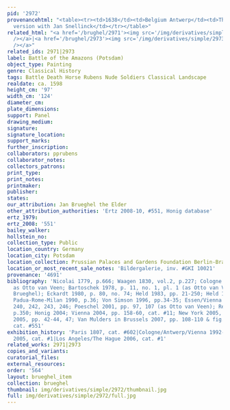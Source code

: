 ```yaml
---
pid: '2972'
provenancehtml: "<table><tr><td>1638</td><td>Belgium Antwerp</td><td>This is or another
  version with Jan Snellinck</td></tr></table>"
related_html: "<a href='/brughel/2971'><img src='/img/derivatives/simple/2971/thumbnail.jpg'
  /></a>|<a href='/brughel/2973'><img src='/img/derivatives/simple/2973/thumbnail.jpg'
  /></a>"
related_ids: 2971|2973
label: Battle of the Amazons (Potsdam)
object_type: Painting
genre: Classical History
tags: Battle Death Horse Rubens Nude Soldiers Classical Landscape
realdate: ca. 1598
height_cm: '97'
width_cm: '124'
diameter_cm:
plate_dimensions:
support: Panel
drawing_medium:
signature:
signature_location:
support_marks:
further_inscription:
collaborators: pprubens
collaborator_notes:
collectors_patrons:
print_type:
print_notes:
printmaker:
publisher:
states:
our_attribution: Jan Brueghel the Elder
other_attribution_authorities: 'Ertz 2008-10, #551, Honig database'
ertz_1979:
ertz_2008: '551'
bailey_walker:
hollstein_no:
collection_type: Public
location_country: Germany
location_city: Potsdam
location_collection: Prussian Palaces and Gardens Foundation Berlin-Brandenburg
location_or_most_recent_sale_notes: 'Bildergalerie, inv. #GKI 10021'
provenance: '4691'
bibliography: 'Nicolai 1779, p.666; Waagen 1830, vol.2, p.227; Cologne 1977, pp. 181-182
  as Otto van Veen; Bartoschek 1978, p. 11, no. 1, pl. 1 (as Otto van Veen with Jan
  Brueghel); Eckardt 1980, p. 80, no. 74; Held 1983, pp. 21-250; Held 1987, pp. 9-22;
  Padua-Rome-Milan 1990, p.36; Von Simson 1996, pp.34-35; Essen/Vienna 1997-98, pp.
  240, 242, 243, 246; Poeschel 2001, pp. 97, 107 (as Otto van Veen); Renger/Denk 2002,
  p.350; Honig 2004; Vienna 2004, pp. 158-60, cat. #11; New York 2005, p.88; Jaffe/McGrath
  2005, pp. 42-44, 47; Van Mulders in Brussels 2007, pp. 108-110 & fig. 1; Ertz 2008-10,
  cat. #551'
exhibition_history: 'Paris 1807, cat. #602|Cologne/Antwerp/Vienna 1992-93, cat. #44.1|London
  2005, cat. #1|Los Angeles/The Hague 2006, cat. #1'
related_works: 2971|2973
copies_and_variants:
curatorial_files:
external_resources:
order: '564'
layout: brueghel_item
collection: brueghel
thumbnail: img/derivatives/simple/2972/thumbnail.jpg
full: img/derivatives/simple/2972/full.jpg
---
```

